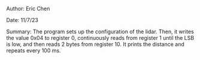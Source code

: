Author: Eric Chen

Date: 11/7/23

Summary: The program sets up the configuration of the lidar. Then, it writes the value 0x04 to register 0, continuously reads from register 1 until the LSB is low, and then reads 2 bytes from register 10. It prints the distance and repeats every 100 ms.

